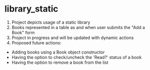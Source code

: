# library_static
1. Project depicts usage of a static library
2. Books represented in a table as and when user submits the "Add a Book" form
3. Project in progress and will be updated with dynamic actions
4. Proposed future actions:
  * Adding books using a Book object constructor
  * Having the option to check/uncheck the 'Read?' status of a book
  * Having the option to remove a book from the list
